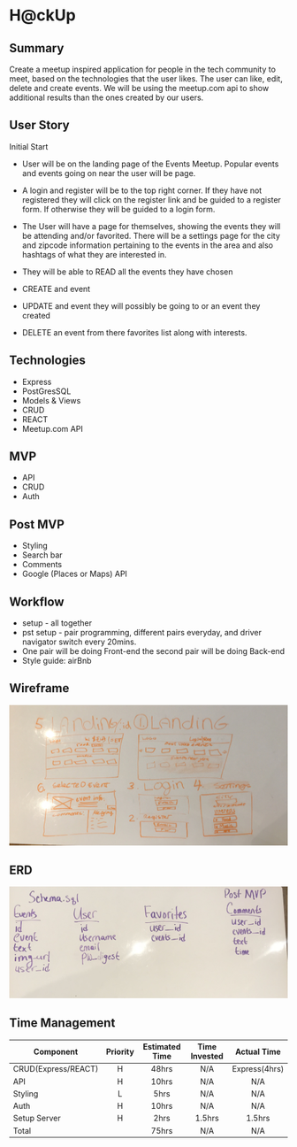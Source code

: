 # H@ckUp

## Summary
Create a meetup inspired application for people in the tech community to meet, based on the 
technologies that the user likes. The user can like, edit, delete and create events.
We will be using the meetup.com api to show additional results than the ones created by our
users.

## User Story
Initial Start
- User will be on the landing page of the Events Meetup. Popular events and events going on near the user will be page. 

- A login and register will be to the top right corner. If they have not registered they will click on the register link and be guided to a register form. If otherwise they will be guided to a login form. 

- The User will have a page for themselves, showing the events they will be attending and/or favorited. There will be a settings page for the city and zipcode information pertaining to the events in the area and also hashtags of what they are interested in. 

- They will be able to READ all the events they have chosen
- CREATE and event 
- UPDATE and event they will possibly be going to or an event they created
- DELETE an event from there favorites list along with interests. 

## Technologies
- Express
- PostGresSQL
- Models & Views
- CRUD
- REACT
- Meetup.com API

## MVP
- API
- CRUD
- Auth

## Post MVP
- Styling
- Search bar
- Comments
- Google (Places or Maps) API 

## Workflow
- setup - all together
- pst setup - pair programming, different pairs everyday, and driver navigator switch every 20mins.
- One pair will be doing Front-end the second pair will be doing Back-end 
- Style guide: airBnb

## Wireframe
<img src="wireframe.jpg" />

## ERD
<img src="ERD_wireframe.jpg"/>

## Time Management
| Component | Priority | Estimated Time | Time Invested | Actual Time |
| --- | :---: |  :---: | :---: | :---: |
| CRUD(Express/REACT) | H | 48hrs | N/A | Express(4hrs) |
| API | H | 10hrs| N/A | N/A |
| Styling | L | 5hrs| N/A | N/A |
| Auth | H | 10hrs| N/A | N/A |
| Setup Server | H | 2hrs| 1.5hrs | 1.5hrs |
| Total |  | 75hrs | N/A | N/A |
